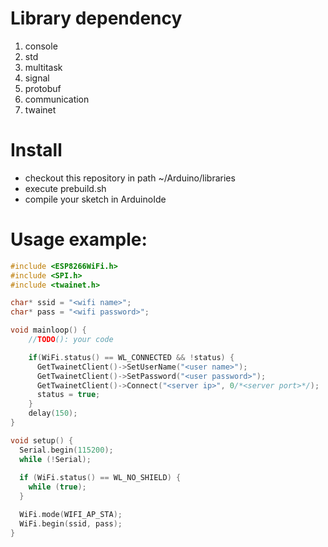 # Library dependency
1. console
2. std
3. multitask
4. signal
5. protobuf
6. communication
7. twainet

# Install
- checkout this repository in path ~/Arduino/libraries
- execute prebuild.sh
- compile your sketch in ArduinoIde

# Usage example:
``` cpp
#include <ESP8266WiFi.h>
#include <SPI.h>
#include <twainet.h>

char* ssid = "<wifi name>";
char* pass = "<wifi password>";

void mainloop() {
    //TODO(): your code

    if(WiFi.status() == WL_CONNECTED && !status) {
      GetTwainetClient()->SetUserName("<user name>");
      GetTwainetClient()->SetPassword("<user password>");
      GetTwainetClient()->Connect("<server ip>", 0/*<server port>*/);
      status = true;
    }
    delay(150);
}

void setup() {
  Serial.begin(115200);
  while (!Serial);
  
  if (WiFi.status() == WL_NO_SHIELD) {
    while (true);
  }

  WiFi.mode(WIFI_AP_STA);
  WiFi.begin(ssid, pass);
}

```